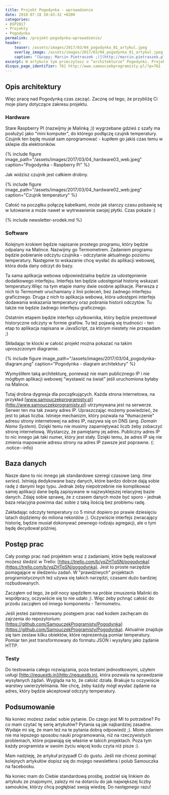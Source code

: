 ```yaml
---
title: Projekt Pogodynka - wprowadzenie
date: 2018-07-18 20:43:32 +0200
categories:
- DSP2017
- Projekty
- Pogodynka
permalink: /projekt-pogodynka-wprowadzenie/
header:
    teaser: /assets/images/2017/03/04_pogodynka_01_artykul.jpeg
    overlay_image: /assets/images/2017/03/04_pogodynka_01_artykul.jpeg
    caption: "[&copy; Marcin Pietraszek ;)](http://marcin.pietraszek.pl)"
excerpt: W artykule tym przeczytasz o “architekturze” Pogodynki. Projektu, w którym chcę udostępnić odczyty temperatury na żywo.
disqus_page_identifier: 761 http://www.samouczekprogramisty.pl/?p=761
---
```


## Opis architektury

Więc pracę nad Pogodynką czas zacząć. Zacznę od tego, że przybliżę Ci moje plany dotyczące zakresu projektu.

### Hardware

Stare Raspberry PI (nazwijmy je Malinką ;)) wygrzebane gdzieś z szafy ma posłużyć jako "mini komputer", do którego podłączę czujnik temperatury. Czujnik ten będę musiał sam oprogramować - kupiłem go jakiś czas temu w sklepie dla elektroników.

{% include figure image_path="/assets/images/2017/03/04_hardware03_web.jpeg" caption="Pogodynka - Raspberry Pi" %}

Jak widzisz czujnik jest całkiem drobny.

{% include figure image_path="/assets/images/2017/03/04_hardware02_web.jpeg" caption="Czujnik temperatury" %}

Całość na początku połączę kabelkami, może jak starczy czasu pobawię sę w lutowanie a może nawet w wytrwawienie swojej płytki. Czas pokaże :)

{% include newsletter-srodek.md %}

### Software

Kolejnym krokiem będzie napisanie prostego programu, który będzie odpalany na Malince. Nazwijmy go Termometrem. Zadaniem programu będzie pobieranie odczytu czujnika - odczytanie aktualnego poziomu temperatury. Następnie to wskazanie chcę wysłać do aplikacji webowej, która doda dany odczyt do bazy.

Ta sama aplikacja webowa odpowiedzialna będzie za udostępnienie dodatkowego interfejsu. Interfejs ten będzie udostępniał historię wskazań temperatury.Więc na tym etapie mamy dwie osobne aplikacje. Pierwsza z nich to Termometr uruchamiany z linii poleceń, bez żadnego interfejsu graficznego. Druga z nich to aplikacja webowa, która udostępni interfejs dodawania wskazania temperatury oraz pobrania historii odczytów. Tu także nie będzie żadnego interfejsu graficznego.

Ostatnim etapem będzie interfejs użytkownika, który będzie prezentował historyczne odczyty w formie grafów. Tu też pojawią się trudności - ten etap to aplikacja napisana w JavaScript, za którym niestety nie przepadam ;)

Składając te klocki w całość projekt można pokazać na takim uproszczonym diagramie.

{% include figure image_path="/assets/images/2017/03/04_pogodynka-diagram.png" caption="Pogodynka - diagram architektury" %}

Wymyśliłem taką architekturę, ponieważ nie mam publicznego IP i nie mógłbym aplikacji webowej "wystawić na świat" jeśli uruchomiona byłaby na Malince.

Tutaj drobna dygresja dla początkujących. Każda strona internetowa, na przykład [www.samouczekprogramisty.pl](http://www.samouczekprogramisty.pl) utrzymywana jest na serwerze. Serwer ten ma tak zwany adres IP. Upraszczając możemy powiedzieć, że jest to jakaś liczba. Istnieje mechanizm, który pozwala na "tłumaczenie" adresu strony internetowej na adres IP, nazywa się on DNS (ang. _Domain Name System_). Dzięki temu nie musimy zapamiętywać liczb żeby zobaczyć stronę internetową. Wystarczy, że pamiętamy jej adres. Publiczny adres IP to nic innego jak taki numer, który jest stały. Dzięki temu, że adres IP się nie zmienia mapowanie adresu strony na adres IP zawsze jest poprawne.
{: .notice--info}

## Baza danych

Nasze dane to nic innego jak standardowe szeregi czasowe (ang. _time series_). Istnieją dedykowane bazy danych, które bardzo dobrze dają sobie radę z danymi tego typu. Jednak żeby niepotrzebnie nie komplikować samej aplikacji dane będą zapisywane w najzwyklejszej relacyjnej bazie danych. Zdaję sobie sprawę, że z czasem danych może być sporo - jednak baza relacyjna powinna dać sobie z taką ilością bez problemu radę.

Zakładając odczyty temperatury co 5 minut dopiero po prawie dziesięciu latach dojdziemy do miliona rekordów ;). Oczywiście interfejs zwracający historię, będzie musiał dokonywać pewnego rodzaju agregacji, ale o tym będę decydował później.

## Postęp prac

Cały postęp prac nad projektem wraz z zadaniami, które będę realizował możesz śledzić w Trello: [https://trello.com/b/yqZHTqSN/pogodynka](https://trello.com/b/yqZHTqSN/pogodynka). Jest to proste narzędzie pomagające w śledzeniu zadań. W "prawdziwych" projektach programistycznych też używa się takich narzędzi, czasami dużo bardziej rozbudowanych.

Zacząłem od tego, że pół nocy spędziłem na próbie zmuszenia Malinki do współpracy, oczywiście się to nie udało ;). Więc żeby pchnąć całość do przodu zacząłem od innego komponentu - Termometru.

Jeśli jesteś zainteresowany postępem prac nad kodem zachęcam do zajrzenia do repozytorium: [https://github.com/SamouczekProgramisty/Pogodynka](https://github.com/SamouczekProgramisty/Pogodynka). Aktualnie znajduje się tam zestaw kilku obiektów, które reprezentują pomiar temperatury. Pomiar ten jest transformowany do formatu JSON i wysyłany jako żądanie HTTP.

### Testy

Do testowania całego rozwiązania, poza testami jednostkowymi, użyłem usługi [http://requestb.in](http://requestb.in), która pozwala na sprawdzanie wysyłanych żądań. Wygląda na to, że całość działa. Brakuje tu oczywiście warstwy uwierzytelniania. Nie chcę, żeby każdy mógł wysłać żądanie na adres, który będzie akceptował odczyty temperatury.

## Podsumowanie

Na koniec możesz zadać sobie pytanie. Do czego jest MI to potrzebne? Po co mam czytać tę serię artykułów? Pytania są jak najbardziej zasadne. Wydaje mi się, że mam też na te pytania dobrą odpowiedź ;). Moim zdaniem nie ma lepszego sposobu nauki programowania, niż na rzeczywistych problemach, które pojawiają się właśnie w takich projektach. Poza tym każdy programista w swoim życiu więcej kodu czyta niż pisze :).

Mam nadzieję, że artykuł przypadł Ci do gustu. Jeśli nie chcesz pominąć kolejnych artykułów dopisz się do mojego newslettera i polub Samouczka na facebooku.

Na koniec mam do Ciebie standardową prośbę, podziel się linkiem do artykułu ze znajomymi, zależy mi na dotarciu do jak największej liczby samouków, którzy chcą pogłębiać swoją wiedzę. Do następnego razu!
